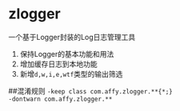 # zlogger
一个基于Logger封装的Log日志管理工具
<ol>
<li>保持Logger的基本功能和用法</li>
<li>增加缓存日志到本地功能</li>
<li>新增<code>d,w,i,e,wtf</code>类型的输出筛选</li>
</ol>

##混淆规则
<code>-keep class com.affy.zlogger.\*\*{\*;}</code><br/>
 <code>-dontwarn com.affy.zlogger.\*\*</code>

